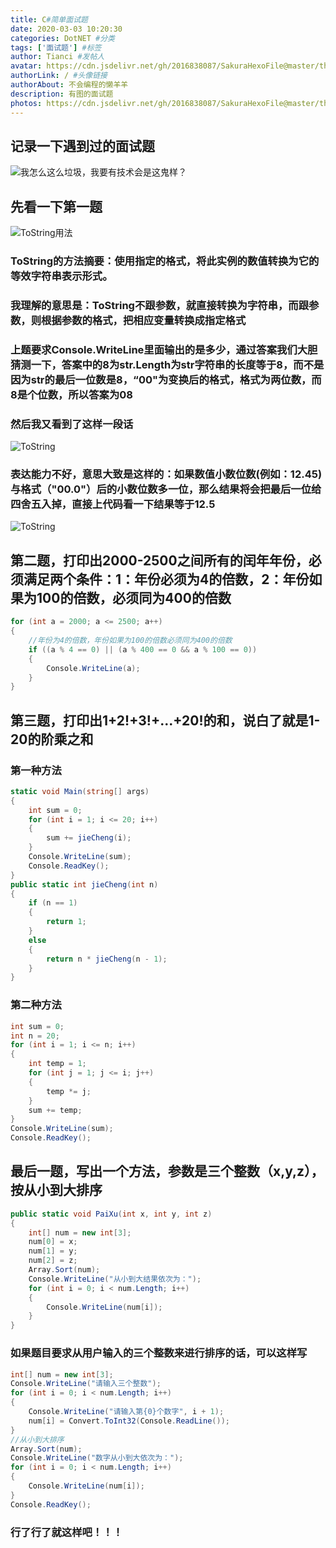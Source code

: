 ```yaml
---
title: C#简单面试题
date: 2020-03-03 10:20:30
categories: DotNET #分类
tags: ['面试题'] #标签
author: Tianci #发帖人
avatar: https://cdn.jsdelivr.net/gh/2016838087/SakuraHexoFile@master/themes/images/tianci.jpg #头像地址
authorLink: / #头像链接
authorAbout: 不会编程的懒羊羊
description: 有图的面试题
photos: https://cdn.jsdelivr.net/gh/2016838087/SakuraHexoFile@master/themes/images/bg.jpg #背景图
---
```


## 记录一下遇到过的面试题
<!-- more -->
![我怎么这么垃圾，我要有技术会是这鬼样？](low.png)

## 先看一下第一题
![ToString用法](ToString.png)
### ToString的方法摘要：使用指定的格式，将此实例的数值转换为它的等效字符串表示形式。
### 我理解的意思是：ToString不跟参数，就直接转换为字符串，而跟参数，则根据参数的格式，把相应变量转换成指定格式
### 上题要求Console.WriteLine里面输出的是多少，通过答案我们大胆猜测一下，答案中的8为str.Length为str字符串的长度等于8，而不是因为str的最后一位数是8，“00"为变换后的格式，格式为两位数，而8是个位数，所以答案为08

### 然后我又看到了这样一段话
![ToString](ToString2.png)
### 表达能力不好，意思大致是这样的：如果数值小数位数(例如：12.45)与格式（"00.0"）后的小数位数多一位，那么结果将会把最后一位给四舍五入掉，直接上代码看一下结果等于12.5

![ToString](ToString3.png)


## 第二题，打印出2000-2500之间所有的闰年年份，必须满足两个条件：1：年份必须为4的倍数，2：年份如果为100的倍数，必须同为400的倍数

```csharp
for (int a = 2000; a <= 2500; a++)
{
    //年份为4的倍数，年份如果为100的倍数必须同为400的倍数
    if ((a % 4 == 0) || (a % 400 == 0 && a % 100 == 0))
    {
        Console.WriteLine(a);
    }
}
```
## 第三题，打印出1+2!+3!+...+20!的和，说白了就是1-20的阶乘之和

### 第一种方法
```csharp
static void Main(string[] args)
{
    int sum = 0;
    for (int i = 1; i <= 20; i++)
    {
        sum += jieCheng(i);
    }
    Console.WriteLine(sum);
    Console.ReadKey();
}
public static int jieCheng(int n)
{
    if (n == 1)
    {
        return 1;
    }
    else
    {
        return n * jieCheng(n - 1);
    }
}
```
### 第二种方法
```csharp
int sum = 0;
int n = 20;
for (int i = 1; i <= n; i++)
{
    int temp = 1;
    for (int j = 1; j <= i; j++)
    {
        temp *= j;
    }
    sum += temp;
}
Console.WriteLine(sum);
Console.ReadKey();
```

## 最后一题，写出一个方法，参数是三个整数（x,y,z），按从小到大排序
```csharp
public static void PaiXu(int x, int y, int z)
{
    int[] num = new int[3];
    num[0] = x;
    num[1] = y;
    num[2] = z;
    Array.Sort(num);
    Console.WriteLine("从小到大结果依次为：");
    for (int i = 0; i < num.Length; i++)
    {
        Console.WriteLine(num[i]);
    }
}
```

### 如果题目要求从用户输入的三个整数来进行排序的话，可以这样写
```csharp
int[] num = new int[3];
Console.WriteLine("请输入三个整数");
for (int i = 0; i < num.Length; i++)
{
    Console.WriteLine("请输入第{0}个数字", i + 1);
    num[i] = Convert.ToInt32(Console.ReadLine());
}
//从小到大排序
Array.Sort(num);
Console.WriteLine("数字从小到大依次为：");
for (int i = 0; i < num.Length; i++)
{
    Console.WriteLine(num[i]);
}
Console.ReadKey();
```
### 行了行了就这样吧！！！